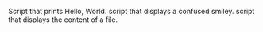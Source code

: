 Script that prints  Hello, World.
script that displays a confused smiley.
script that displays the content of a file.
